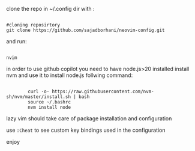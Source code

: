 clone the repo in ~/.config dir with :
<pre><code lang="sh">
#cloning reposirtory 
git clone https://github.com/sajadborhani/neovim-config.git
</code></pre>
and run:
<pre><code lang="sh">
nvim
</code></pre>

in order to use github copilot you need to have node.js>20 installed
install nvm and use it to install node.js follwing command:

<pre><code lang="sh">
        curl -o- https://raw.githubusercontent.com/nvm-sh/nvm/master/install.sh | bash
        source ~/.bashrc
        nvm install node
</code></pre>


lazy vim should take care of package installation and configuration

use `:Cheat` to see custom key bindings used in the configuration

enjoy
